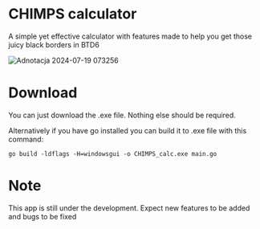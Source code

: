 # CHIMPS calculator

A simple yet effective calculator with features made to help you get those juicy black borders in BTD6


![Adnotacja 2024-07-19 073256](https://github.com/user-attachments/assets/24b2c47f-36b0-48c9-8d47-b8e28fb9aa2b)


# Download

You can just download the .exe file. Nothing else should be required.

Alternatively if you have go installed you can build it to .exe file with this command: 
```
go build -ldflags -H=windowsgui -o CHIMPS_calc.exe main.go
```

# Note

This app is still under the development. Expect new features to be added and bugs to be fixed
